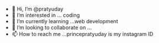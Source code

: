 - 👋 Hi, I’m @pratyuday 
- 👀 I’m interested in ... coding
- 🌱 I’m currently learning ...web development
- 💞️ I’m looking to collaborate on ...
- 📫 How to reach me ...princepratyuday is my instagram ID

<!---
pratyuday/pratyuday is a ✨ special ✨ repository because its `README.md` (this file) appears on your GitHub profile.
You can click the Preview link to take a look at your changes.
--->

